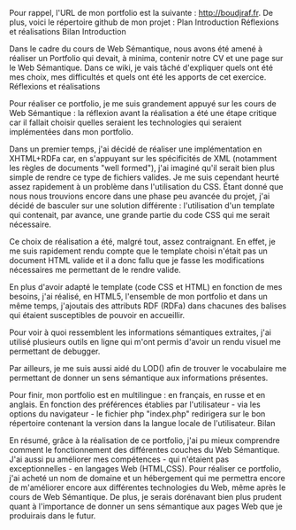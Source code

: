 Pour rappel, l'URL de mon portfolio est la suivante : http://boudjraf.fr.
De plus, voici le répertoire github de mon projet :
Plan
Introduction
Réflexions et réalisations
Bilan
Introduction

Dans le cadre du cours de Web Sémantique, nous avons été amené à réaliser un Portfolio qui devait, à minima, contenir notre CV et une page sur le Web Sémantique.
Dans ce wiki, je vais tâché d'expliquer quels ont été mes choix, mes difficultés et quels ont été les apports de cet exercice.
Réflexions et réalisations

Pour réaliser ce portfolio, je me suis grandement appuyé sur les cours de Web Sémantique : la réflexion avant la réalisation a été une étape critique car il fallait choisir quelles seraient les technologies qui seraient implémentées dans mon portfolio.

Dans un premier temps, j'ai décidé de réaliser une implémentation en XHTML+RDFa car, en s'appuyant sur les spécificités de XML (notamment les règles de documents "well formed"), j'ai imaginé qu'il serait bien plus simple de rendre ce type de fichiers valides. Je me suis cependant heurté assez rapidement à un problème dans l'utilisation du CSS. Étant donné que nous nous trouvions encore dans une phase peu avancée du projet, j'ai décidé de basculer sur une solution différente : l'utilisation d'un template qui contenait, par avance, une grande partie du code CSS qui me serait nécessaire.

Ce choix de réalisation a été, malgré tout, assez contraignant. En effet, je me suis rapidement rendu compte que le template choisi n'était pas un document HTML valide et il a donc fallu que je fasse les modifications nécessaires me permettant de le rendre valide.

En plus d'avoir adapté le template (code CSS et HTML) en fonction de mes besoins, j'ai réalisé, en HTML5, l'ensemble de mon portfolio et dans un même temps, j'ajoutais des attributs RDF (RDFa) dans chacunes des balises qui étaient susceptibles de pouvoir en accueillir.

Pour voir à quoi ressemblent les informations sémantiques extraites, j'ai utilisé plusieurs outils en ligne qui m'ont permis d'avoir un rendu visuel me permettant de debugger.

Par ailleurs, je me suis aussi aidé du LOD() afin de trouver le vocabulaire me permettant de donner un sens sémantique aux informations présentes.

Pour finir, mon portfolio est en multilingue : en français, en russe et en anglais. En fonction des préférences établies par l'utilisateur - via les options du navigateur - le fichier php "index.php" redirigera sur le bon répertoire contenant la version dans la langue locale de l'utilisateur.
Bilan

En résumé, grâce à la réalisation de ce portfolio, j'ai pu mieux comprendre comment le fonctionnement des différentes couches du Web Sémantique.
J'ai aussi pu améliorer mes compétences - qui n'étaient pas exceptionnelles - en langages Web (HTML,CSS).
Pour réaliser ce portfolio, j'ai acheté un nom de domaine et un hébergement qui me permettra encore de m'améliorer encore aux différentes technologies du Web, même après le cours de Web Sémantique.
De plus, je serais dorénavant bien plus prudent quant à l'importance de donner un sens sémantique aux pages Web que je produirais dans le futur.
